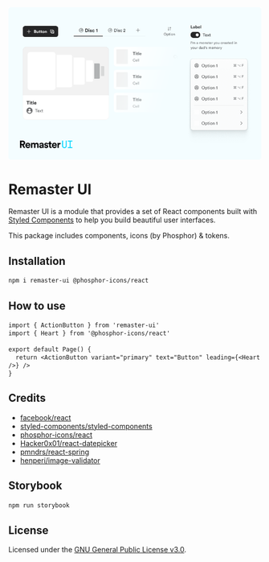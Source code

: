 ![remaster-ui.png](./meta/remaster-ui.png)

# Remaster UI

Remaster UI is a module that provides a set of React components built with [Styled Components](https://styled-components.com/) to help you build beautiful user interfaces.

This package includes components, icons (by Phosphor) & tokens.

## Installation

```bash
npm i remaster-ui @phosphor-icons/react
```

## How to use

```tsx
import { ActionButton } from 'remaster-ui'
import { Heart } from '@phosphor-icons/react'

export default Page() {
  return <ActionButton variant="primary" text="Button" leading={<Heart />} />
}
```

## Credits

- [facebook/react](https://github.com/facebook/react)
- [styled-components/styled-components](https://github.com/styled-components/styled-components)
- [phosphor-icons/react](https://github.com/phosphor-icons/react)
- [Hacker0x01/react-datepicker](https://github.com/Hacker0x01/react-datepicker)
- [pmndrs/react-spring](https://github.com/pmndrs/react-spring)
- [henperi/image-validator](https://github.com/henperi/image-validator)

## Storybook

```bash
npm run storybook
```

## License

Licensed under the [GNU General Public License v3.0](./LICENSE).
